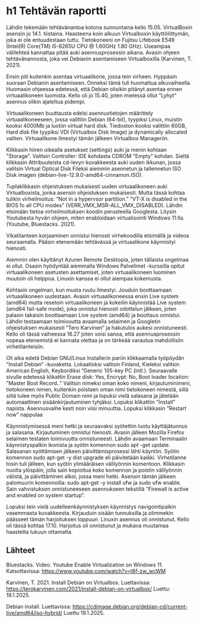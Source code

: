# h1 Tehtävän raportti
Lähdin tekemään tehtävänantoa kotona sunnuntaina kello 15.05. VirtualBoxin asensin jo 14.1. tiistaina. Haasteena koin alkuun Virtualboxin käyttöliittymän, joka ei ole entuudestaan tuttu. Tietokoneeni on Fujitsu Lifebook E549 (Intel(R) Core(TM) i5-8265U CPU @ 1.60GHz  1.80 GHz).
Useampaa välilehteä kannattaa pitää auki asennusprosessin aikana. Avasin ohjeen tehtävänannosta, joka vei Debianin asentamiseen Virtualboxilla (Karvinen, T. 2021).  

Ensin piti kuitenkin asentaa virtuaalikone, jossa tein virheen. Hyppäsin suoraan Debianin asentamiseen. Onneksi tämä tuli huomattua alkuvaiheella. 
Huomasin ohjeessa edetessä, että Debian olisikin pitänyt asentaa ennen virtuaalikoneen luomista. Kello oli jo 15.40, joten mielessä ollut ”Lyhyt” asennus olikin ajateltua pidempi. 

Virtuaalikoneen buuttausta edelsi asennustietojen määrittely virtuaalikoneeseen, jossa valittiin Debian (64-bit), tyypiksi Linux, muistin kooksi 4000Mb ja luotiin virtual hard disk. Tiedoston kooksi valittiin 60GB, Hard disk file tyypiksi VDI (Virtualbox Disk Image) ja dynamically allocated valiten. Virtuaalikone ilmestyi tämän jälkeen Virtualbox Manageriin.

Klikkasin hiiren oikealla asetukset (settings) auki ja menin kohtaan "Storage". Valitsin Controller: IDE kohdasta CDROM "Empty" kohdan. Sieltä klikkasin Attribuuteista cd-levyn kuvakkeesta auki uuden ikkunan, jossa valitsin Virtual Optical Disk Fileksi aiemmin asennetun ja tallennetun ISO Disk imagen (debian-live-12.9.0-amd64-cinnamon.ISO).

Tuplaklikkasin ohjeistuksen mukaisesti uuden virtuaalikoneen auki Virtualboxista, jonka asensin ohjeistuksen mukaisesti. Mutta tässä kohtaa tulikin virheilmoitus: ”Not in a hypervsor partition.” ”VT-X is disabled in the BIOS fo all CPU modes” (VERR_VMX_MSR-ALL_VMX_DISABLED).
Lähdin etsimään tietoa virheilmoituksen koodin perusteella Googlesta. Löysin Youtubesta hyvän ohjeen, miten enabloidaan virtualisointi Windows 11:lla. (Youtube, Bluestacks. 2021). 

Vikatilanteen korjaaminen onnistui hienosti virhekoodilla etsimällä ja videoa seuraamalla. Pääsin etenemään tehtävässä ja virtuaalikone käynnistyi hienosti.

Aiemmin olen käyttänyt Azuren Remote Desktopia, joten tällaista ongelmaa ei ollut. Osasin hyödyntää aiemmalla Windows Palvelimet -kurssilla opitut virtuaalikoneen asetusten asettamiset, joten virtuaalikoneen luominen muutoin oli helppoa. Linuxin kanssa ei ollut aiempaa kokemusta.

Kohtasin ongelman, kun musta ruutu ilmestyi. Jouduin boottaamaan virtuaalikoneen uudestaan. Avasin virtuaalikoneessa ensin Live system (amd64) mutta resetoin virtuaalikoneen ja kokeilin käynnistää Live system (amd64 fail-safe mode), joka onnistui hienosti odottelun jälkeen, joten palasin takaisin boottaamaan Live system (amd64) ja boottaus onnistui. 
Lähdin testaamaan toimivuutta avaamalla selaimen ja Googletin ohjeistuksen mukaisesti ”Tero Karvinen” ja hakutulos aukesi onnistuneesti. Kello oli tässä vaiheessa 16.27 joten voisi sanoa, että asennusprosessin nopeaa etenemistä ei kannata olettaa ja on tärkeää varautua mahdollisiin virhetilanteisiin. 

Oli aika edetä Debian GNU/Linux Installerin pariin klikkaamalla työpöydän ”Install Debian” -kuvaketta. Lokaatioksi valitsin Finland, Kieleksi valitsin American English, Keybordiksi ”Generic 105-key PC (intl.).
Seuraavalle sivulle edetessä klikattin Erase disk: Yes, Encrypt: No, Boot loader location: ”Master Boot Record..” Valitsin nimeksi oman koko nimeni, kirjautuminimeni, tietokoneen nimen, kuitenkin poistaen oman nimi tietokoneen nimestä, sillä siitä tulee myös Public Domain nimi ja lopuksi vielä salasana ja jätetään automaattinen sisäänkirjautuminen tyhjäksi. Lopuksi klikattiin ”Install” napista. Asennusvaihe kesti noin viisi minuuttia. Lopuksi klikkasin ”Restart now” nappulaa

Käynnistymisessä meni hetki ja seuraavaksi syötettiin luotu käyttäjätunnus ja salasana. Kirjautuminen onnistui hienosti. Avasin jälleen Mozilla Firefox selaimen testaten toimivuutta onnistuneesti. Lähdin avaamaan Terminaalin käynnistyspalkin ikonista ja syötin komennon sudo apt -get update. Salasanan syöttämisen jälkeen päivittämisprosessi lähti käyntiin. 
Syötin komennon sudo apt-get -y dist upgrade eli päivitetään kaikki. Virhetilanne tosin tuli jälleen, kun syötin ylimääräisen välilyönnin komentoon. Klikkasin nuolta ylöspäin, jolla sain kopioitua koko komennon ja poistin välilyönnin välistä, ja päivittäminen alkoi, jossa meni hetki. 
Asensin tämän jälkeen palomuurin komennoilla: sudo apt-get -y install ufw ja sudo ufw enable. Sain vahvistuksen onnistuneeseen asennukseen tekstillä ”Firewall is active and enabled on system startup”. 

Lopuksi tein vielä uudelleenkäynnistyksen käynnistys navigointipalkin vasemmasta kuvakkeesta. Kirjauduin sisään tunnuksilla ja olimmekin päässeet tämän harjoituksen loppuun. Linuxin asennus oli onnistunut. Kello oli tässä kohtaa 17.10. Harjoitus oli onnistunut ja mukava muutamaa haastetta lukuun ottamatta.

## Lähteet 

Bluestacks. Video. Youtube Enable Virtualization on Windows 11.
Katsottavissa: https://www.youtube.com/watch?v=t8f-zw_wcWM

Karvinen, T. 2021. Install Debian on Virtualbox. Luettavissa: https://terokarvinen.com/2021/install-debian-on-virtualbox/ Luettu: 19.1.2025.

Debian install. Luettavissa: https://cdimage.debian.org/debian-cd/current-live/amd64/iso-hybrid/ Luettu 19.1.2025.
